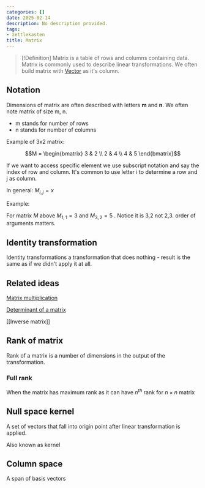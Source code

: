 ```yaml
---
categories: []
date: 2025-02-14
description: No description provided.
tags:
- zettlekasten
title: Matrix
---
```


> [!Definition]
Matrix is a table of rows and columns containing data. Matrix is commonly used to describe linear transformations. We often build matrix with [Vector](Vector.md) as it's column.

## Notation

Dimensions of matrix are often described with letters **m** and **n**. We often note matrix of size m, n.

- m stands for number of rows
- n stands for number of columns

Example of 3x2 matrix:

 $$M = \begin{bmatrix} 3 & 2 \\ 2 & 4 \\ 4 & 5 \end{bmatrix}$$

If we want to access specific element we use subscript notation and say the index of row and column. It's common to use letter i to determine a row and j as column. 

In general: $M_{i,j} = x$ 

Example:

For matrix $M$ above $M_{1,1} = 3$ and $M _{3,2} = 5$ . Notice it is 3,2 not 2,3. order of arguments matters.

## Identity transformation

Identity transformations a transformation that does nothing - result is the same as if we didn't apply it at all.

## Related ideas

[Matrix multiplication](Matrix%20multiplication.md)

[Determinant of a matrix](Determinant%20of%20a%20matrix.md)

[[Inverse matrix]]

## Rank of matrix

Rank of a matrix is a number of dimensions in the output of the transformation. 

### Full rank

When the matrix has maximum rank as it can have $n^{th}$ rank for $n \times n$ matrix

## Null space kernel

A set of vectors that fall into origin point after linear transformation is applied.

Also known as kernel

## Column space

A span of basis vectors